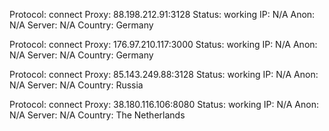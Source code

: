 Protocol: connect
Proxy: 88.198.212.91:3128
Status: working
IP: N/A
Anon: N/A
Server: N/A
Country: Germany

Protocol: connect
Proxy: 176.97.210.117:3000
Status: working
IP: N/A
Anon: N/A
Server: N/A
Country: Germany

Protocol: connect
Proxy: 85.143.249.88:3128
Status: working
IP: N/A
Anon: N/A
Server: N/A
Country: Russia

Protocol: connect
Proxy: 38.180.116.106:8080
Status: working
IP: N/A
Anon: N/A
Server: N/A
Country: The Netherlands

